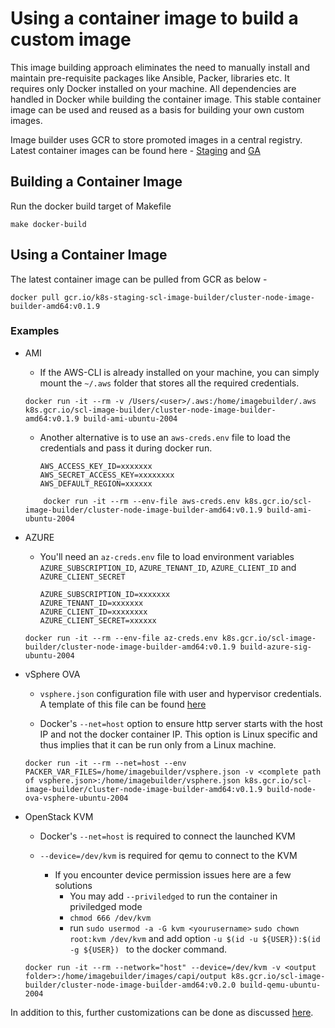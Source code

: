# Using a container image to build a custom image
This image building approach eliminates the need to manually install and maintain pre-requisite packages like Ansible, Packer, libraries etc.
It requires only Docker installed on your machine. All dependencies are handled in Docker while building the container image. This stable container image can be used and reused as a basis for building your own custom images.

Image builder uses GCR to store promoted images in a central registry.
Latest container images can be found here - [Staging](https://gcr.io/k8s-staging-scl-image-builder/cluster-node-image-builder-amd64) and [GA](https://gcr.io/k8s-artifacts-prod/scl-image-builder/cluster-node-image-builder-amd64)

## Building a Container Image

Run the docker build target of Makefile

   ```commandline
   make docker-build
   ```

## Using a Container Image
The latest container image can be pulled from GCR as below -
```commandline
docker pull gcr.io/k8s-staging-scl-image-builder/cluster-node-image-builder-amd64:v0.1.9
```

### Examples

- AMI
    - If the AWS-CLI is already installed on your machine, you can simply mount the `~/.aws` folder that stores all the required credentials.

    ```commandline
    docker run -it --rm -v /Users/<user>/.aws:/home/imagebuilder/.aws k8s.gcr.io/scl-image-builder/cluster-node-image-builder-amd64:v0.1.9 build-ami-ubuntu-2004
    ```
    - Another alternative is to use an `aws-creds.env` file to load the credentials and pass it during docker run.

      ```commandline
      AWS_ACCESS_KEY_ID=xxxxxxx
      AWS_SECRET_ACCESS_KEY=xxxxxxxx
      AWS_DEFAULT_REGION=xxxxxx
      ```

    ```commandline
        docker run -it --rm --env-file aws-creds.env k8s.gcr.io/scl-image-builder/cluster-node-image-builder-amd64:v0.1.9 build-ami-ubuntu-2004
    ```

- AZURE

    - You'll need an `az-creds.env` file to load environment variables `AZURE_SUBSCRIPTION_ID`, `AZURE_TENANT_ID`, `AZURE_CLIENT_ID` and `AZURE_CLIENT_SECRET`

      ```commandline
      AZURE_SUBSCRIPTION_ID=xxxxxxx
      AZURE_TENANT_ID=xxxxxxx
      AZURE_CLIENT_ID=xxxxxxxx
      AZURE_CLIENT_SECRET=xxxxxx
      ```

    ```commandline
    docker run -it --rm --env-file az-creds.env k8s.gcr.io/scl-image-builder/cluster-node-image-builder-amd64:v0.1.9 build-azure-sig-ubuntu-2004
    ```

- vSphere OVA
    - `vsphere.json` configuration file with user and hypervisor credentials. A template of this file can be found [here](https://github.com/kubernetes-sigs/image-builder/blob/master/images/capi/packer/ova/vsphere.json)

    - Docker's `--net=host` option to ensure http server starts with the host IP and not the docker container IP. This option is Linux specific and thus implies that it can be run only from a Linux machine.

    ```commandline
    docker run -it --rm --net=host --env PACKER_VAR_FILES=/home/imagebuilder/vsphere.json -v <complete path of vsphere.json>:/home/imagebuilder/vsphere.json k8s.gcr.io/scl-image-builder/cluster-node-image-builder-amd64:v0.1.9 build-node-ova-vsphere-ubuntu-2004
    ```

- OpenStack KVM

    - Docker's `--net=host` is required to connect the launched KVM 

    - `--device=/dev/kvm` is required for qemu to connect to the KVM
      - If you encounter device permission issues here are a few solutions
        - You may add `--priviledged` to run the container in priviledged mode
        - `chmod 666 /dev/kvm` 
        - run `sudo usermod -a -G kvm <yourusername>` `sudo chown root:kvm /dev/kvm` and add option `-u $(id -u ${USER}):$(id -g ${USER}) ` to the docker command.

    ```commandline
    docker run -it --rm --network="host" --device=/dev/kvm -v <output folder>:/home/imagebuilder/images/capi/output k8s.gcr.io/scl-image-builder/cluster-node-image-builder-amd64:v0.2.0 build-qemu-ubuntu-2004
    ```
In addition to this, further customizations can be done as discussed [here](./capi.md#customization).
